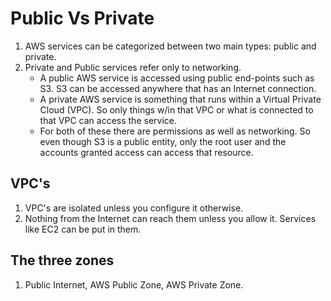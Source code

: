 # Public Vs Private
1. AWS services can be categorized between two main types: public and private.
2. Private and Public services refer only to networking.
    * A public AWS service is accessed using public end-points such as S3. S3 can be accessed anywhere that has an Internet connection.
    * A private AWS service is something that runs within a Virtual Private Cloud (VPC). So only things w/in that VPC or what is connected to that VPC can access the service.
    * For both of these there are permissions as well as networking.  So even though S3 is a public entity, only the root user and the accounts granted access can access that resource.

## VPC's
1. VPC's are isolated unless you configure it otherwise.
2. Nothing from the Internet can reach them unless you allow it. Services like EC2 can be put in them.

## The three zones
1. Public Internet, AWS Public Zone, AWS Private Zone.